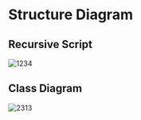 # Structure Diagram

## Recursive Script
![1234](https://www.codeproject.com/KB/applications/xmlquiz/xmlquiz_activitydiagram.gif)

## Class Diagram
![2313](https://www.researchgate.net/profile/Noura-Aknin/publication/333090837/figure/fig2/AS:758511260663808@1557854585023/Quiz-game-class-diagram.png)


